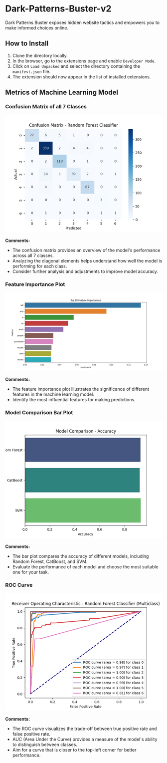# Dark-Patterns-Buster-v2

Dark Patterns Buster exposes hidden website tactics and empowers you to make informed choices online.

## How to Install

1. Clone the directory locally.
2. In the browser, go to the extensions page and enable `Developer Mode`.
3. Click on `Load Unpacked` and select the directory containing the `manifest.json` file.
4. The extension should now appear in the list of installed extensions.

## Metrics of Machine Learning Model

### Confusion Matrix of all 7 Classes

![Confusion Matrix](/model_metrics/confusion_matrix_rfc.png)

**Comments:**

- The confusion matrix provides an overview of the model's performance across all 7 classes.
- Analyzing the diagonal elements helps understand how well the model is performing for each class.
- Consider further analysis and adjustments to improve model accuracy.

### Feature Importance Plot

![Feature Importance](/model_metrics/feature_importance.png)

**Comments:**

- The feature importance plot illustrates the significance of different features in the machine learning model.
- Identify the most influential features for making predictions.

### Model Comparison Bar Plot

![Model Comparison](/model_metrics/model_comparison.png)

**Comments:**

- The bar plot compares the accuracy of different models, including Random Forest, CatBoost, and SVM.
- Evaluate the performance of each model and choose the most suitable one for your task.

### ROC Curve

![ROC Curve](/model_metrics/roc_curve_rfc.png)

**Comments:**

- The ROC curve visualizes the trade-off between true positive rate and false positive rate.
- AUC (Area Under the Curve) provides a measure of the model's ability to distinguish between classes.
- Aim for a curve that is closer to the top-left corner for better performance.

